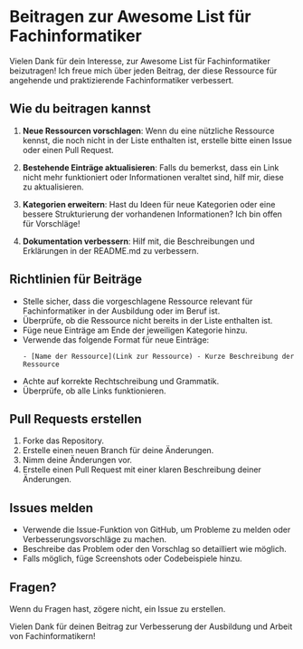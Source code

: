 # Beitragen zur Awesome List für Fachinformatiker

Vielen Dank für dein Interesse, zur Awesome List für Fachinformatiker beizutragen! Ich freue mich über jeden Beitrag, der diese Ressource für angehende und praktizierende Fachinformatiker verbessert.

## Wie du beitragen kannst

1. **Neue Ressourcen vorschlagen**: Wenn du eine nützliche Ressource kennst, die noch nicht in der Liste enthalten ist, erstelle bitte einen Issue oder einen Pull Request.

2. **Bestehende Einträge aktualisieren**: Falls du bemerkst, dass ein Link nicht mehr funktioniert oder Informationen veraltet sind, hilf mir, diese zu aktualisieren.

3. **Kategorien erweitern**: Hast du Ideen für neue Kategorien oder eine bessere Strukturierung der vorhandenen Informationen? Ich bin offen für Vorschläge!

4. **Dokumentation verbessern**: Hilf mit, die Beschreibungen und Erklärungen in der README.md zu verbessern.

## Richtlinien für Beiträge

- Stelle sicher, dass die vorgeschlagene Ressource relevant für Fachinformatiker in der Ausbildung oder im Beruf ist.
- Überprüfe, ob die Ressource nicht bereits in der Liste enthalten ist.
- Füge neue Einträge am Ende der jeweiligen Kategorie hinzu.
- Verwende das folgende Format für neue Einträge:
  ```
  - [Name der Ressource](Link zur Ressource) - Kurze Beschreibung der Ressource
  ```
- Achte auf korrekte Rechtschreibung und Grammatik.
- Überprüfe, ob alle Links funktionieren.

## Pull Requests erstellen

1. Forke das Repository.
2. Erstelle einen neuen Branch für deine Änderungen.
3. Nimm deine Änderungen vor.
4. Erstelle einen Pull Request mit einer klaren Beschreibung deiner Änderungen.

## Issues melden

- Verwende die Issue-Funktion von GitHub, um Probleme zu melden oder Verbesserungsvorschläge zu machen.
- Beschreibe das Problem oder den Vorschlag so detailliert wie möglich.
- Falls möglich, füge Screenshots oder Codebeispiele hinzu.

## Fragen?

Wenn du Fragen hast, zögere nicht, ein Issue zu erstellen.

Vielen Dank für deinen Beitrag zur Verbesserung der Ausbildung und Arbeit von Fachinformatikern!
